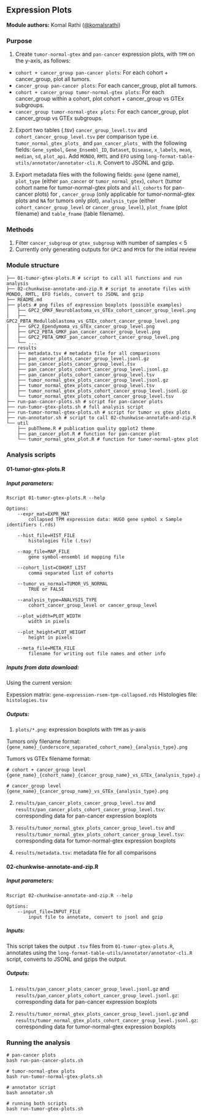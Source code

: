 ## Expression Plots

**Module authors:** Komal Rathi ([@komalsrathi](https://github.com/komalsrathi))

### Purpose

1. Create `tumor-normal-gtex` and `pan-cancer` expression plots, with `TPM` on the y-axis, as follows:

* `cohort + cancer_group pan-cancer plots`: For each cohort + cancer_group, plot all tumors.
* `cancer_group pan-cancer plots`: For each cancer_group, plot all tumors.
* `cohort + cancer_group tumor-normal-gtex plots`: For each cancer_group within a cohort, plot cohort + cancer_group vs GTEx subgroups.
* `cancer_group tumor-normal-gtex plots`: For each cancer_group, plot cancer_group vs GTEx subgroups.

2. Export two tables (.tsv) `cancer_group_level.tsv` and `cohort_cancer_group_level.tsv` per comparison type i.e. `tumor_normal_gtex_plots_` and `pan_cancer_plots_` with the following fields: `Gene_symbol`, `Gene_Ensembl_ID`, `Dataset`, `Disease`, `x_labels`, `mean`, `median`, `sd`, `plot_api`. Add `MONDO`, `RMTL` and	`EFO` using `long-format-table-utils/annotator/annotator-cli.R`. Convert to JSONL and gzip.

3. Export metadata files with the following fields: `gene` (gene name), `plot_type` (either `pan_cancer` or `tumor_normal_gtex`), `cohort` (tumor cohort name for tumor-normal-gtex plots and `all_cohorts` for pan-cancer plots) for , `cancer_group` (only applicable for tumor-normal-gtex plots and `NA` for tumors only plot), `analysis_type` (either `cohort_cancer_group_level` or `cancer_group_level`), `plot_fname` (plot filename) and `table_fname` (table filename).

### Methods 

1. Filter `cancer_subgroup` or `gtex_subgroup` with number of samples < 5 
2. Currently only generating outputs for `GPC2` and `MYCN` for the initial review

### Module structure

```
├── 01-tumor-gtex-plots.R # script to call all functions and run analysis
├── 02-chunkwise-annotate-and-zip.R # script to annotate files with MONDO, RMTL, EFO fields, convert to JSONL and gzip
├── README.md 
├── plots # png files of expression boxplots (possible examples)
│   ├── GPC2_GMKF_Neuroblastoma_vs_GTEx_cohort_cancer_group_level.png
│   ├── GPC2_PBTA_Medulloblastoma_vs_GTEx_cohort_cancer_group_level.png
│   ├── GPC2_Ependymoma_vs_GTEx_cancer_group_level.png
│   ├── GPC2_PBTA_GMKF_pan_cancer_cancer_group_level.png
│   ├── GPC2_PBTA_GMKF_pan_cancer_cohort_cancer_group_level.png
│   └── ...
├── results
│   ├── metadata.tsv # metadata file for all comparisons
│   ├── pan_cancer_plots_cancer_group_level.jsonl.gz
│   ├── pan_cancer_plots_cancer_group_level.tsv
│   ├── pan_cancer_plots_cohort_cancer_group_level.jsonl.gz
│   ├── pan_cancer_plots_cohort_cancer_group_level.tsv
│   ├── tumor_normal_gtex_plots_cancer_group_level.jsonl.gz
│   ├── tumor_normal_gtex_plots_cancer_group_level.tsv
│   ├── tumor_normal_gtex_plots_cohort_cancer_group_level.jsonl.gz
│   └── tumor_normal_gtex_plots_cohort_cancer_group_level.tsv 
├── run-pan-cancer-plots.sh # script for pan-cancer plots
├── run-tumor-gtex-plots.sh # full analysis script
├── run-tumor-normal-gtex-plots.sh # script for tumor vs gtex plots
├── run-annotator.sh # script to call 02-chunkwise-annotate-and-zip.R
└── util
    ├── pubTheme.R # publication quality ggplot2 theme
    ├── pan_cancer_plot.R # function for pan-cancer plot
    └── tumor_normal_gtex_plot.R # function for tumor-normal-gtex plot
```

### Analysis scripts

#### 01-tumor-gtex-plots.R

##### Input parameters:

```
Rscript 01-tumor-gtex-plots.R --help

Options:
	--expr_mat=EXPR_MAT
		collapsed TPM expression data: HUGO gene symbol x Sample identifiers (.rds)

	--hist_file=HIST_FILE
		histologies file (.tsv)

	--map_file=MAP_FILE
		gene symbol-ensembl id mapping file

	--cohort_list=COHORT_LIST
		comma separated list of cohorts

	--tumor_vs_normal=TUMOR_VS_NORMAL
		TRUE or FALSE

	--analysis_type=ANALYSIS_TYPE
		cohort_cancer_group_level or cancer_group_level

	--plot_width=PLOT_WIDTH
		width in pixels

	--plot_height=PLOT_HEIGHT
		height in pixels

	--meta_file=META_FILE
		filename for writing out file names and other info
```

##### Inputs from data download:

Using the current version:

Expession matrix: `gene-expression-rsem-tpm-collapsed.rds` 
Histologies file: `histologies.tsv`

##### Outputs: 

1. `plots/*.png`: expression boxplots with `TPM` as y-axis

Tumors only filename format: 
`{gene_name}_{underscore_separated_cohort_name}_{analysis_type}.png` 

Tumors vs GTEx filename format: 
```
# cohort + cancer_group level
{gene_name}_{cohort_name}_{cancer_group_name}_vs_GTEx_{analysis_type}.png

# cancer_group level
{gene_name}_{cancer_group_name}_vs_GTEx_{analysis_type}.png
``` 

2. `results/pan_cancer_plots_cancer_group_level.tsv` and `results/pan_cancer_plots_cohort_cancer_group_level.tsv`: corresponding data for pan-cancer expression boxplots

3. `results/tumor_normal_gtex_plots_cancer_group_level.tsv` and `results/tumor_normal_gtex_plots_cohort_cancer_group_level.tsv`: corresponding data for tumor-normal-gtex expression boxplots

4. `results/metadata.tsv`: metadata file for all comparisons 

#### 02-chunkwise-annotate-and-zip.R

##### Input parameters:

```
Rscript 02-chunkwise-annotate-and-zip.R --help

Options:
	--input_file=INPUT_FILE
		input file to annotate, convert to jsonl and gzip
```

##### Inputs:

This script takes the output `.tsv` files from `01-tumor-gtex-plots.R`, annotates using the 
`long-format-table-utils/annotator/annotator-cli.R` script, converts to JSONL and gzips the output.

##### Outputs:

1. `results/pan_cancer_plots_cancer_group_level.jsonl.gz` and `results/pan_cancer_plots_cohort_cancer_group_level.jsonl.gz`: corresponding data for pan-cancer expression boxplots

2. `results/tumor_normal_gtex_plots_cancer_group_level.jsonl.gz` and `results/tumor_normal_gtex_plots_cohort_cancer_group_level.jsonl.gz`: corresponding data for tumor-normal-gtex expression boxplots

### Running the analysis

```
# pan-cancer plots
bash run-pan-cancer-plots.sh

# tumor-normal-gtex plots
bash run-tumor-normal-gtex-plots.sh

# annotator script
bash annotator.sh

# running both scripts
bash run-tumor-gtex-plots.sh
```




